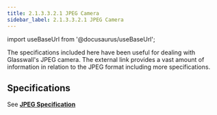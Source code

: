 ```yaml
--- 
title: 2.1.3.3.2.1 JPEG Camera
sidebar_label: 2.1.3.3.2.1 JPEG Camera
---
```


import useBaseUrl from '@docusaurus/useBaseUrl';

The specifications included here have been useful for dealing with Glasswall's JPEG camera. The external link provides a vast amount of information in relation to the JPEG format including more specifications.

## Specifications

See [**JPEG Specification**](../../../../../8-related/8_1-specifications/8_1_3-jpeg/8_1_3_1-jpeg.md)

